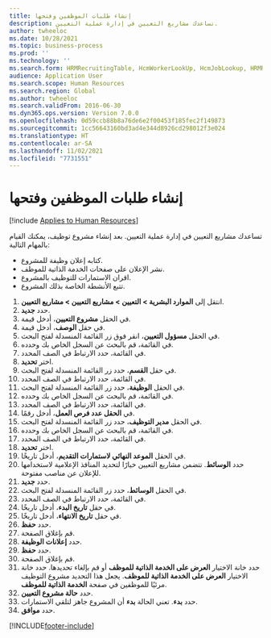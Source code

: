 ```yaml
---
title: إنشاء طلبات الموظفين وفتحها
description: تساعدك مشاريع التعيين في إدارة عملية التعيين.
author: twheeloc
ms.date: 10/28/2021
ms.topic: business-process
ms.prod: ''
ms.technology: ''
ms.search.form: HRMRecruitingTable, HcmWorkerLookUp, HcmJobLookup, HRMRecruitingMedia, HRMRecruitingJobAd, HcmPersonnelManagementWorkspace
audience: Application User
ms.search.scope: Human Resources
ms.search.region: Global
ms.author: twheeloc
ms.search.validFrom: 2016-06-30
ms.dyn365.ops.version: Version 7.0.0
ms.openlocfilehash: 0d59ccb88b8a76de6e2f00453f185fec2f149873
ms.sourcegitcommit: 1cc56643160bd3ad4e344d8926cd298012f3e024
ms.translationtype: HT
ms.contentlocale: ar-SA
ms.lasthandoff: 11/02/2021
ms.locfileid: "7731551"
---
```

# <a name="create-and-open-job-requisition"></a>إنشاء طلبات الموظفين وفتحها

[!include [Applies to Human Resources](../includes/applies-to-hr.md)]

تساعدك مشاريع التعيين في إدارة عملية التعيين. بعد إنشاء مشروع توظيف، يمكنك القيام بالمهام التالية:

- كتابه إعلان وظيفة للمشروع.
- نشر الإعلان على صفحات الخدمة الذاتية للموظف.
- اقران الاستمارات للتوظيف بالمشروع.
- تتبع الأنشطة الخاصة بذلك المشروع. 

1. انتقل إلى **الموارد البشرية > التعيين > مشاريع التعيين > مشاريع التعيين**.
2. حدد **جديد**.
3. في الحقل **مشروع التعيين**، أدخل قيمة.
4. في حقل **الوصف**، أدخل قيمة.
5. في الحقل **مسؤول التعيين**، انقر فوق زر القائمة المنسدلة لفتح البحث.
6. في القائمة، قم بالبحث عن السجل الخاص بك وحدده.
7. في القائمة، حدد الارتباط في الصف المحدد.
8. اختر **تحديد**.
9. في حقل **القسم**، حدد زر القائمة المنسدلة لفتح البحث.
10. في القائمة، حدد الارتباط في الصف المحدد.
11. في الحقل **الوظيفة**، حدد زر القائمة المنسدلة لفتح البحث.
12. في القائمة، قم بالبحث عن السجل الخاص بك وحدده.
13. في القائمة، حدد الارتباط في الصف المحدد.
14. في **الحقل عدد فرص العمل‬**، أدخل رقمًا.
15. في الحقل **مدير التوظيف‬**، حدد زر القائمة المنسدلة لفتح البحث.
16. في القائمة، قم بالبحث عن السجل الخاص بك وحدده.
17. في القائمة، حدد الارتباط في الصف المحدد.
18. اختر **تحديد**.
19. في الحقل **الموعد النهائي لاستمارات التقديم‬**، أدخل تاريخًا.
20. حدد **الوسائط**. تتضمن مشاريع التعيين خيارًا لتحديد المنافذ الإعلامية لاستخدامها للإعلان عن مناصب مفتوحة.  
21. حدد **جديد**.
22. في الحقل **الوسائط**، حدد زر القائمة المنسدلة لفتح البحث.
23. في القائمة، حدد الارتباط في الصف المحدد.
24. في حقل **تاريخ البدء**، أدخل تاريخًا.
25. في حقل **تاريخ الانتهاء**، أدخل تاريخًا.
26. حدد **حفظ**.
27. قم بإغلاق الصفحة.
28. حدد **إعلانات الوظيفة**.
29. حدد **حفظ**.
30. قم بإغلاق الصفحة.
31. حدد خانة الاختيار **العرض على الخدمة الذاتية للموظف** أو قم بإلغاء تحديدها. حدد خانة الاختيار **العرض على الخدمة الذاتية للموظف**. يجعل هذا التحديد مشروع التوظيف مرئيًا للموظفين في صفحة **الخدمة الذاتية للموظف**.
32. حدد **حالة مشروع التعيين**.
33. حدد **بدء**. تعني الحالة **بدء** أن المشروع جاهز لتلقي الاستمارات.  
34. حدد **موافق**.

[!INCLUDE[footer-include](../includes/footer-banner.md)]
